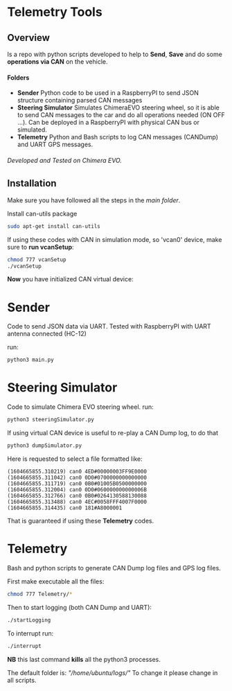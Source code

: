 # Telemetry Tools

## Overview

Is a repo with python scripts developed to help to **Send**, **Save** and do some **operations via CAN** on the vehicle.

#### Folders

- **Sender** Python code to be used in a RaspberryPI to send JSON structure containing parsed CAN messages
- **Steering Simulator** Simulates ChimeraEVO steering wheel, so it is able to send CAN messages to the car and do all operations needed (ON OFF ...). Can be deployed in a RaspberryPI with physical CAN bus or simulated.
- **Telemetry** Python and Bash scripts to log CAN messages (CANDump) and UART GPS messages.

###### Developed and Tested on Chimera EVO.

## Installation

Make sure you have followed all the steps in the *main folder*.

Install can-utils package 
~~~bash
sudo apt-get install can-utils
~~~

If using these codes with CAN in simulation mode, so 'vcan0' device, make sure to **run vcanSetup**:

~~~bash
chmod 777 vcanSetup
./vcanSetup
~~~

**Now** you have initialized CAN virtual device:

# Sender

Code to send JSON data via UART.
Tested with RaspberryPI with UART antenna connected (HC-12)

run:
~~~bash
python3 main.py
~~~

# Steering Simulator

Code to simulate Chimera EVO steering wheel.
run:
~~~bash
python3 steeringSimulator.py
~~~
If using virtual CAN device is useful to re-play a CAN Dump log, to do that
~~~bash
python3 dumpSimulator.py
~~~
Here is requested to select a file formatted like:
~~~
(1604665855.310219) can0 4ED#00000003FF9E0000
(1604665855.311042) can0 0D0#0700000000000000
(1604665855.311719) can0 0B0#01005B0500000000
(1604665855.312004) can0 0D0#060000000000006B
(1604665855.312766) can0 0B0#0264130588130088
(1604665855.313488) can0 4EC#0058FFF4007F0000
(1604665855.314435) can0 181#A8000001
~~~
That is guaranteed if using these **Telemetry** codes.

# Telemetry

Bash and python scripts to generate CAN Dump log files and GPS log files.

First make executable all the files:
~~~bash
chmod 777 Telemetry/*
~~~
Then to start logging (both CAN Dump and UART):
~~~bash
./startLogging
~~~
To interrupt run:
~~~bash
./interrupt
~~~
**NB** this last command **kills** all the python3 processes.

The default folder is:
*"/home/ubuntu/logs/"*
To change it please change in all scripts.